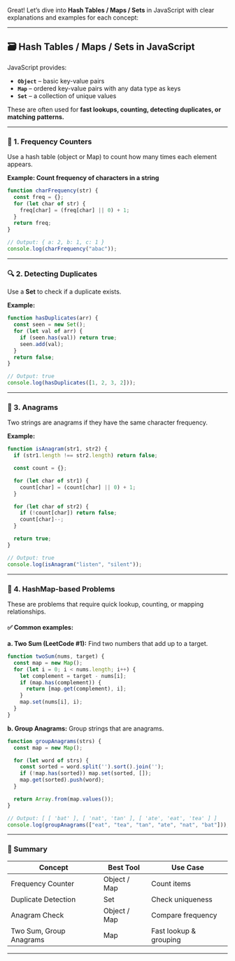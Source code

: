 Great! Let’s dive into **Hash Tables / Maps / Sets** in JavaScript with clear explanations and examples for each concept:

---

## 🗃️ **Hash Tables / Maps / Sets in JavaScript**

JavaScript provides:
- **`Object`** – basic key-value pairs
- **`Map`** – ordered key-value pairs with any data type as keys
- **`Set`** – a collection of unique values

These are often used for **fast lookups, counting, detecting duplicates, or matching patterns.**

---

### 🔢 1. **Frequency Counters**

Use a hash table (object or Map) to count how many times each element appears.

**Example: Count frequency of characters in a string**

```js
function charFrequency(str) {
  const freq = {};
  for (let char of str) {
    freq[char] = (freq[char] || 0) + 1;
  }
  return freq;
}

// Output: { a: 2, b: 1, c: 1 }
console.log(charFrequency("abac"));
```

---

### 🔍 2. **Detecting Duplicates**

Use a **Set** to check if a duplicate exists.

**Example:**

```js
function hasDuplicates(arr) {
  const seen = new Set();
  for (let val of arr) {
    if (seen.has(val)) return true;
    seen.add(val);
  }
  return false;
}

// Output: true
console.log(hasDuplicates([1, 2, 3, 2]));
```

---

### 🔄 3. **Anagrams**

Two strings are anagrams if they have the same character frequency.

**Example:**

```js
function isAnagram(str1, str2) {
  if (str1.length !== str2.length) return false;

  const count = {};

  for (let char of str1) {
    count[char] = (count[char] || 0) + 1;
  }

  for (let char of str2) {
    if (!count[char]) return false;
    count[char]--;
  }

  return true;
}

// Output: true
console.log(isAnagram("listen", "silent"));
```

---

### 🧠 4. **HashMap-based Problems**

These are problems that require quick lookup, counting, or mapping relationships.

#### ✅ Common examples:

**a. Two Sum (LeetCode #1):**
Find two numbers that add up to a target.

```js
function twoSum(nums, target) {
  const map = new Map();
  for (let i = 0; i < nums.length; i++) {
    let complement = target - nums[i];
    if (map.has(complement)) {
      return [map.get(complement), i];
    }
    map.set(nums[i], i);
  }
}
```

**b. Group Anagrams:**
Group strings that are anagrams.

```js
function groupAnagrams(strs) {
  const map = new Map();

  for (let word of strs) {
    const sorted = word.split('').sort().join('');
    if (!map.has(sorted)) map.set(sorted, []);
    map.get(sorted).push(word);
  }

  return Array.from(map.values());
}

// Output: [ [ 'bat' ], [ 'nat', 'tan' ], [ 'ate', 'eat', 'tea' ] ]
console.log(groupAnagrams(["eat", "tea", "tan", "ate", "nat", "bat"]));
```

---

### 🔧 Summary

| Concept | Best Tool | Use Case |
|--------|-----------|----------|
| Frequency Counter | Object / Map | Count items |
| Duplicate Detection | Set | Check uniqueness |
| Anagram Check | Object / Map | Compare frequency |
| Two Sum, Group Anagrams | Map | Fast lookup & grouping |

---
